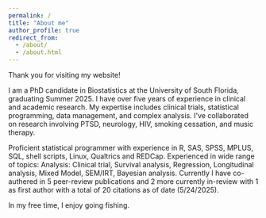 ```yaml
---
permalink: /
title: "About me"
author_profile: true
redirect_from: 
  - /about/
  - /about.html
---
```

Thank you for visiting my website!

I am a PhD candidate in Biostatistics at the University of South Florida, graduating Summer 2025. I have over five years of experience in clinical and academic research. My expertise includes clinical trials, statistical programming, data management, and complex analysis. I've collaborated on research involving PTSD, neurology, HIV, smoking cessation, and music therapy.

Proficient statistical programmer with experience in R, SAS, SPSS, MPLUS, SQL, shell scripts, Linux, Qualtrics and REDCap. 
Experienced in wide range of topics: Analysis: Clinical trial, Survival analysis, Regression, Longitudinal analysis, Mixed Model, SEM/IRT, Bayesian analysis.
Currently I have co-authered in 5 peer-review publications and 2 more currently in-review with 1 as first author with a total of 20 citations as of date (5/24/2025).

In my free time, I enjoy going fishing.


